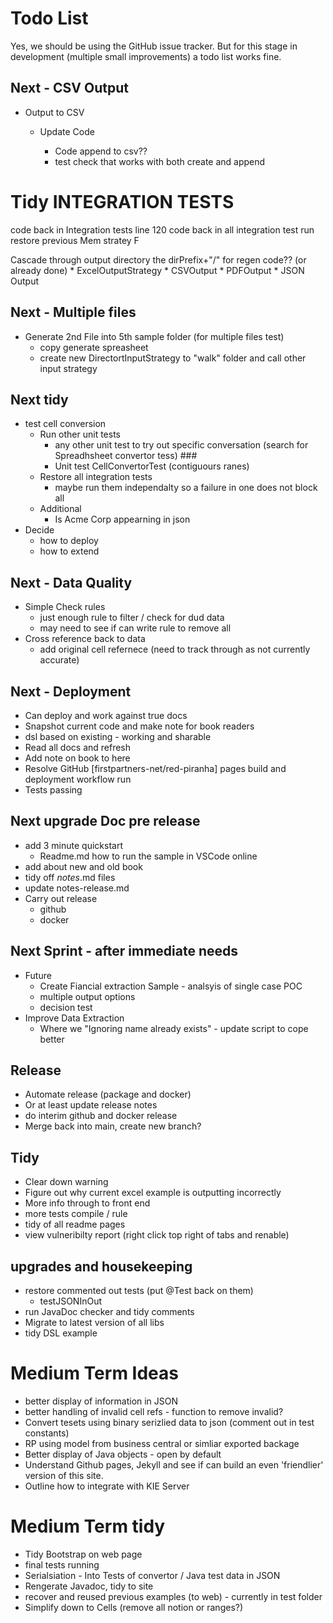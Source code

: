 # Todo List

Yes, we should be using the GitHub issue tracker. But for this stage in development (multiple small improvements) a todo list works fine.

## Next - CSV Output


* Output to CSV
    * Update Code  

        * Code append to csv??
        *   test check that works with both create and append


        

# Tidy INTEGRATION TESTS
code back in Integration tests line 120
code back in all integration test run
restore previous Mem stratey F

Cascade through output directory the dirPrefix+"/" for regen code?? (or already done)
    * ExcelOutputStrategy
    * CSVOutput
    * PDFOutput
    * JSON Output

## Next - Multiple files
* Generate 2nd File into 5th sample folder (for multiple files test)
    * copy generate spreasheet
    * create new DirectortInputStrategy to "walk" folder and call other input strategy

## Next tidy

* test cell conversion
    * Run other unit tests
        * any other unit test to try out specific conversation (search for Spreadhsheet convertor tess) ###
        * Unit test CellConvertorTest (contiguours ranes)
    * Restore all integration tests
        * maybe run them independalty so a failure in one does not block all
    * Additional 
        * Is Acme Corp appearning in json
* Decide
    * how to deploy
    * how to extend


## Next - Data Quality
* Simple Check rules
    * just enough rule to filter / check for dud data
    * may need to see if can write rule to remove all
* Cross reference back to data
    * add original cell refernece (need to track through as not currently accurate)

## Next - Deployment
* Can deploy and work against true docs
* Snapshot current code and make note for book readers
* dsl based on existing - working and sharable
* Read all docs and refresh
* Add note on book to here
* Resolve GitHub [firstpartners-net/red-piranha] pages build and deployment workflow run 
* Tests passing

## Next upgrade Doc pre release
* add 3 minute quickstart
    * Readme.md how to run the sample in VSCode online
* add about new and old book
* tidy off *notes*.md files
* update notes-release.md
* Carry out release
    * github
    * docker

## ##############

## Next Sprint - after immediate needs

* Future
    * Create Fiancial extraction Sample - analsyis of single case POC
    * multiple output options
    * decision test
* Improve Data Extraction
    * Where we "Ignoring name already exists" - update script to cope better

## Release
* Automate release (package and docker)
* Or at least update release notes
* do interim github and docker release
* Merge back into main, create new branch?

## ##############

## Tidy
* Clear down warning
* Figure out why current excel example is outputting incorrectly
* More info through to front end
* more tests compile / rule
* tidy of all readme pages
* view vulneribilty report (right click top right of tabs and renable)


## upgrades and housekeeping

* restore commented out tests (put @Test back on them)
    * testJSONInOut
* run JavaDoc checker and tidy comments
* Migrate to latest version of all libs
* tidy DSL example


# Medium Term Ideas
* better display of information in JSON
* better handling of invalid cell refs - function to remove invalid?
* Convert tesets using binary serizlied data to json (comment out in test constants)
* RP using model from business central or simliar exported backage
* Better display of Java objects - open by default
* Understand Github pages, Jekyll and see if can build an even 'friendlier' version of this site.
* Outline how to integrate with KIE Server


# Medium Term tidy
* Tidy Bootstrap on web page
* final tests running
* Serialsiation - Into Tests of convertor / Java test data in JSON
* Rengerate Javadoc, tidy to site
* recover and reused previous examples (to web) - currently in test folder
* Simplify down to Cells (remove all notion or ranges?)

